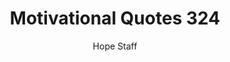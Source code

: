 ---
image: /assets/img/mq/mq_324_chesterton.png
title: Motivational Quotes 324
categories:
  - Motivational Quotes
author: Hope Staff
notes: Motivational Quotes 324
embed: >-
  EMBED_GOES_HERE
transcript: >-
  SOME LINES OF TEXT START HERE
---